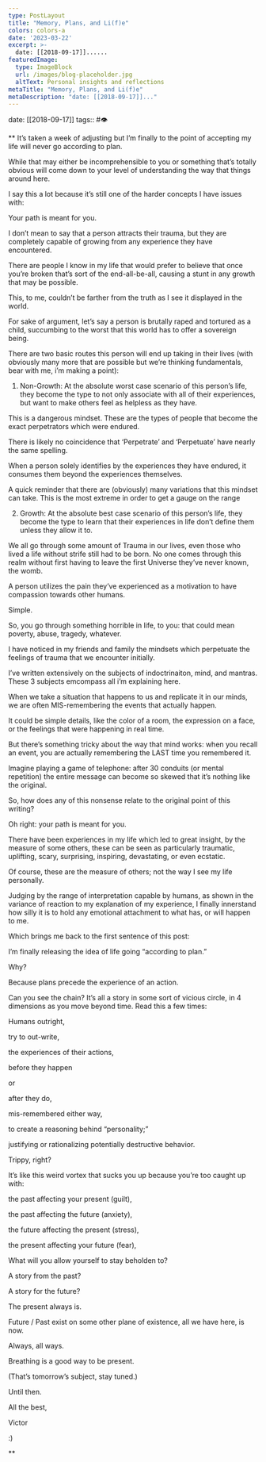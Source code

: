 ```yaml
---
type: PostLayout
title: "Memory, Plans, and Li(f)e"
colors: colors-a
date: '2023-03-22'
excerpt: >-
  date: [[2018-09-17]]......
featuredImage:
  type: ImageBlock
  url: /images/blog-placeholder.jpg
  altText: Personal insights and reflections
metaTitle: "Memory, Plans, and Li(f)e"
metaDescription: "date: [[2018-09-17]]..."
---
```

date: [[2018-09-17]]
tags:: #👁

**
It’s taken a week of adjusting but I’m finally to the point of accepting my life will never go according to plan.

While that may either be incomprehensible to you or something that’s totally obvious will come down to your level of understanding the way that things around here.

I say this a lot because it’s still one of the harder concepts I have issues with:

Your path is meant for you.

I don’t mean to say that a person attracts their trauma, but they are completely capable of growing from any experience they have encountered.

There are people I know in my life that would prefer to believe that once you’re broken that’s sort of the end-all-be-all, causing a stunt in any growth that may be possible.

This, to me, couldn’t be farther from the truth as I see it displayed in the world.

For sake of argument, let’s say a person is brutally raped and tortured as a child, succumbing to the worst that this world has to offer a sovereign being.

There are two basic routes this person will end up taking in their lives (with obviously many more that are possible but we’re thinking fundamentals, bear with me, i’m making a point):

1.  Non-Growth: At the absolute worst case scenario of this person’s life, they become the type to not only associate with all of their experiences, but want to make others feel as helpless as they have.

This is a dangerous mindset. These are the types of people that become the exact perpetrators which were endured. 

There is likely no coincidence that ‘Perpetrate’ and ‘Perpetuate’ have nearly the same spelling.

When a person solely identifies by the experiences they have endured, it consumes them beyond the experiences themselves.

A quick reminder that there are (obviously) many variations that this mindset can take. This is the most extreme in order to get a gauge on the range

2.  Growth: At the absolute best case scenario of this person’s life, they become the type to learn that their experiences in life don’t define them unless they allow it to.

We all go through some amount of Trauma in our lives, even those who lived a life without strife still had to be born. No one comes through this realm without first having to leave the first Universe they’ve never known, the womb.

A person utilizes the pain they’ve experienced as a motivation to have compassion towards other humans.

Simple.

So, you go through something horrible in life, to you: that could mean poverty, abuse, tragedy, whatever. 

I have noticed in my friends and family the mindsets which perpetuate the feelings of trauma that we encounter initially.

I’ve written extensively on the subjects of indoctrinaiton, mind, and mantras. These 3 subjects emcompass all i’m explaining here.

When we take a situation that happens to us and replicate it in our minds, we are often MIS-remembering the events that actually happen.

It could be simple details, like the color of a room, the expression on a face, or the feelings that were happening in real time.

But there’s something tricky about the way that mind works: when you recall an event, you are actually remembering the LAST time you remembered it.

Imagine playing a game of telephone: after 30 conduits (or mental repetition) the entire message can become so skewed that it’s nothing like the original.

So, how does any of this nonsense relate to the original point of this writing?

Oh right: your path is meant for you.

There have been experiences in my life which led to great insight, by the measure of some others, these can be seen as particularly traumatic, uplifting, scary, surprising, inspiring, devastating, or even ecstatic.

Of course, these are the measure of others; not the way I see my life personally.

Judging by the range of interpretation capable by humans, as shown in the variance of reaction to my explanation of my experience, I finally innerstand how silly it is to hold any emotional attachment to what has, or will happen to me.

Which brings me back to the first sentence of this post:

I’m finally releasing the idea of life going “according to plan.”

Why?

Because plans precede the experience of an action.

Can you see the chain? It’s all a story in some sort of vicious circle, in 4 dimensions as you move beyond time. Read this a few times:

Humans outright,

try to out-write,

the experiences of their actions,

before they happen

or

after they do,

mis-remembered either way,

to create a reasoning behind “personality;”

justifying or rationalizing potentially destructive behavior.

Trippy, right?

It’s like this weird vortex that sucks you up because you’re too caught up with:

the past affecting your present (guilt),

the past affecting the future (anxiety),

the future affecting the present (stress),

the present affecting your future (fear),

What will you allow yourself to stay beholden to? 

A story from the past?

A story for the future?

The present always is.

Future / Past exist on some other plane of existence, all we have here, is now.

Always, all ways.

Breathing is a good way to be present.

(That’s tomorrow’s subject, stay tuned.)

Until then.

All the best,

Victor

:)

**